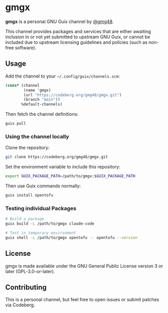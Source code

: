 # gmgx

**gmgx** is a personal GNU Guix channel by
[@gmg48](https://codeberg.org/gmg48).

This channel provides packages and services that are either awaiting inclusion
in or not yet submitted to upstream GNU Guix, or cannot be included due to
upstream licensing guidelines and policies (such as non-free software).

## Usage

Add the channel to your `~/.config/guix/channels.scm`:

```scheme
(cons* (channel
        (name 'gmgx)
        (url "https://codeberg.org/gmg48/gmgx.git")
        (branch "main"))
       %default-channels)
```

Then fetch the channel definitions:

```bash
guix pull
```

### Using the channel locally

Clone the repository:

```bash
git clone https://codeberg.org/gmg48/gmgx.git
```

Set the environment variable to include this repository:

```bash
export GUIX_PACKAGE_PATH=/path/to/gmgx:$GUIX_PACKAGE_PATH
```

Then use Guix commands normally:

```bash
guix install opentofu
```

### Testing individual Packages

```bash
# Build a package
guix build -L /path/to/gmgx claude-code

# Test in temporary environment
guix shell -L /path/to/gmgx opentofu -- opentofu --version
```

## License

gmgx is made available under the GNU General Public License version 3 or
later (GPL-3.0-or-later).

## Contributing

This is a personal channel, but feel free to open issues or submit patches via
Codeberg.
